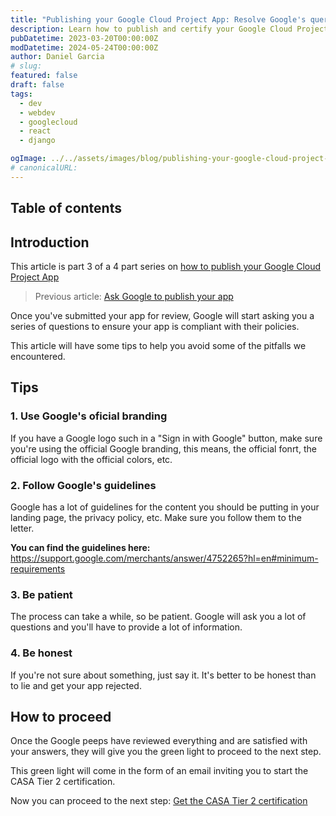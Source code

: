 ```yaml
---
title: "Publishing your Google Cloud Project App: Resolve Google's queries"
description: Learn how to publish and certify your Google Cloud Project App.
pubDatetime: 2023-03-20T00:00:00Z
modDatetime: 2024-05-24T00:00:00Z
author: Daniel Garcia
# slug:
featured: false
draft: false
tags:
  - dev
  - webdev
  - googlecloud
  - react
  - django

ogImage: ../../assets/images/blog/publishing-your-google-cloud-project-app/cover.png
# canonicalURL:
---
```


## Table of contents

## Introduction

This article is part 3 of a 4 part series on [how to publish your Google Cloud Project App](/blog/publishing-your-google-cloud-project-app/)

> Previous article: [Ask Google to publish your app](/blog/publishing-your-google-cloud-project-app-ask-for-your-google-app-to-be-published/)

Once you've submitted your app for review, Google will start asking you a series of questions to ensure your app is compliant with their policies.

This article will have some tips to help you avoid some of the pitfalls we encountered.

## Tips

### 1. Use Google's oficial branding

If you have a Google logo such in a "Sign in with Google" button, make sure you're using the official Google branding, this means, the official fonrt, the official logo with the official colors, etc.

### 2. Follow Google's guidelines

Google has a lot of guidelines for the content you should be putting in your landing page, the privacy policy, etc. Make sure you follow them to the letter.

**You can find the guidelines here:**
https://support.google.com/merchants/answer/4752265?hl=en#minimum-requirements

### 3. Be patient

The process can take a while, so be patient. Google will ask you a lot of questions and you'll have to provide a lot of information.

### 4. Be honest

If you're not sure about something, just say it. It's better to be honest than to lie and get your app rejected.

## How to proceed

Once the Google peeps have reviewed everything and are satisfied with your answers, they will give you the green light to proceed to the next step.

This green light will come in the form of an email inviting you to start the CASA Tier 2 certification.

Now you can proceed to the next step: [Get the CASA Tier 2 certification](/blog/publishing-your-google-cloud-project-app-get-the-casa-tier-2-certification/)
